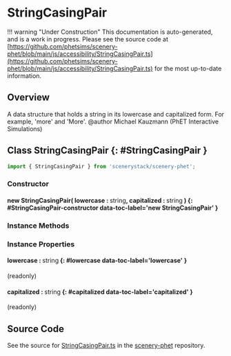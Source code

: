 # StringCasingPair

!!! warning "Under Construction"
    This documentation is auto-generated, and is a work in progress. Please see the source code at
    [https://github.com/phetsims/scenery-phet/blob/main/js/accessibility/StringCasingPair.ts](https://github.com/phetsims/scenery-phet/blob/main/js/accessibility/StringCasingPair.ts) for the most up-to-date information.

## Overview

A data structure that holds a string in its lowercase and capitalized form. For example, 'more' and 'More'.
@author Michael Kauzmann (PhET Interactive Simulations)

## Class StringCasingPair {: #StringCasingPair }


```js
import { StringCasingPair } from 'scenerystack/scenery-phet';
```
### Constructor

#### new StringCasingPair( lowercase : <span style="font-weight: 400;"><span style="color: hsla(calc(var(--md-hue) + 180deg),80%,40%,1);">string</span></span>, capitalized : <span style="font-weight: 400;"><span style="color: hsla(calc(var(--md-hue) + 180deg),80%,40%,1);">string</span></span> ) {: #StringCasingPair-constructor data-toc-label='new StringCasingPair' }

### Instance Methods



### Instance Properties

#### lowercase : <span style="font-weight: 400;"><span style="color: hsla(calc(var(--md-hue) + 180deg),80%,40%,1);">string</span></span> {: #lowercase data-toc-label='lowercase' }

(readonly)

#### capitalized : <span style="font-weight: 400;"><span style="color: hsla(calc(var(--md-hue) + 180deg),80%,40%,1);">string</span></span> {: #capitalized data-toc-label='capitalized' }

(readonly)



## Source Code

See the source for [StringCasingPair.ts](https://github.com/phetsims/scenery-phet/blob/main/js/accessibility/StringCasingPair.ts) in the [scenery-phet](https://github.com/phetsims/scenery-phet) repository.
